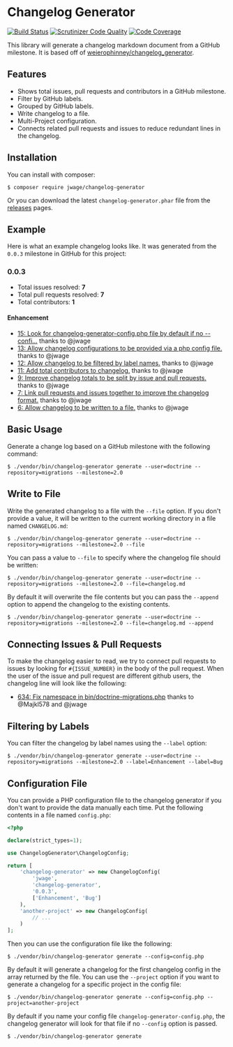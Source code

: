 # Changelog Generator

[![Build Status](https://travis-ci.org/jwage/changelog-generator.svg)](https://travis-ci.org/jwage/changelog-generator)
[![Scrutinizer Code Quality](https://scrutinizer-ci.com/g/jwage/changelog-generator/badges/quality-score.png?b=master)](https://scrutinizer-ci.com/g/jwage/changelog-generator/?branch=master)
[![Code Coverage](https://scrutinizer-ci.com/g/jwage/changelog-generator/badges/coverage.png?b=master)](https://scrutinizer-ci.com/g/jwage/changelog-generator/?branch=master)

This library will generate a changelog markdown document from a GitHub milestone. It is based off of
[weierophinney/changelog_generator](https://github.com/weierophinney/changelog_generator).

## Features

- Shows total issues, pull requests and contributors in a GitHub milestone.
- Filter by GitHub labels.
- Grouped by GitHub labels.
- Write changelog to a file.
- Multi-Project configuration.
- Connects related pull requests and issues to reduce redundant lines in the changelog.

## Installation

You can install with composer:

    $ composer require jwage/changelog-generator

Or you can download the latest `changelog-generator.phar` file from the [releases](https://github.com/jwage/changelog-generator/releases) pages.

## Example

Here is what an example changelog looks like. It was generated from the ``0.0.3`` milestone in GitHub for this project:

### 0.0.3

- Total issues resolved: **7**
- Total pull requests resolved: **7**
- Total contributors: **1**

#### Enhancement

 - [15: Look for changelog-generator-config.php file by default if no --confi&hellip;](https://github.com/jwage/changelog-generator/pull/15) thanks to @jwage
 - [13: Allow changelog configurations to be provided via a php config file.](https://github.com/jwage/changelog-generator/pull/13) thanks to @jwage
 - [12: Allow changelog to be filtered by label names.](https://github.com/jwage/changelog-generator/pull/12) thanks to @jwage
 - [11: Add total contributors to changelog.](https://github.com/jwage/changelog-generator/pull/11) thanks to @jwage
 - [9: Improve changelog totals to be split by issue and pull requests.](https://github.com/jwage/changelog-generator/pull/9) thanks to @jwage
 - [7: Link pull requests and issues together to improve the changelog format.](https://github.com/jwage/changelog-generator/pull/7) thanks to @jwage
 - [6: Allow changelog to be written to a file.](https://github.com/jwage/changelog-generator/pull/6) thanks to @jwage

## Basic Usage

Generate a change log based on a GitHub milestone with the following command:

    $ ./vendor/bin/changelog-generator generate --user=doctrine --repository=migrations --milestone=2.0

## Write to File

Write the generated changelog to a file with the `--file` option. If you don't provide a value, it will be written
to the current working directory in a file named `CHANGELOG.md`:

    $ ./vendor/bin/changelog-generator generate --user=doctrine --repository=migrations --milestone=2.0 --file

You can pass a value to `--file` to specify where the changelog file should be written:

    $ ./vendor/bin/changelog-generator generate --user=doctrine --repository=migrations --milestone=2.0 --file=changelog.md

By default it will overwrite the file contents but you can pass the `--append` option to append the changelog to
the existing contents.

    $ ./vendor/bin/changelog-generator generate --user=doctrine --repository=migrations --milestone=2.0 --file=changelog.md --append

## Connecting Issues & Pull Requests

To make the changelog easier to read, we try to connect pull requests to issues by looking for `#{ISSUE_NUMBER}` in the body
of the pull request. When the user of the issue and pull request are different github users, the changelog line will look like the following:

- [634: Fix namespace in bin/doctrine-migrations.php](https://github.com/doctrine/migrations/pull/634) thanks to @Majkl578 and @jwage

## Filtering by Labels

You can filter the changelog by label names using the ``--label`` option:

    $ ./vendor/bin/changelog-generator generate --user=doctrine --repository=migrations --milestone=2.0 --label=Enhancement --label=Bug

## Configuration File

You can provide a PHP configuration file to the changelog generator if you don't want to provide the data manually each time.
Put the following contents in a file named `config.php`:

```php
<?php

declare(strict_types=1);

use ChangelogGenerator\ChangelogConfig;

return [
    'changelog-generator' => new ChangelogConfig(
        'jwage',
        'changelog-generator',
        '0.0.3',
        ['Enhancement', 'Bug']
    ),
    'another-project' => new ChangelogConfig(
        // ...
    )
];
```

Then you can use the configuration file like the following:

    $ ./vendor/bin/changelog-generator generate --config=config.php

By default it will generate a changelog for the first changelog config in the array returned by the file. You can use the
`--project` option if you want to generate a changelog for a specific project in the config file:

    $ ./vendor/bin/changelog-generator generate --config=config.php --project=another-project

By default if you name your config file `changelog-generator-config.php`, the changelog generator will look for that file
if no `--config` option is passed.

    $ ./vendor/bin/changelog-generator generate
